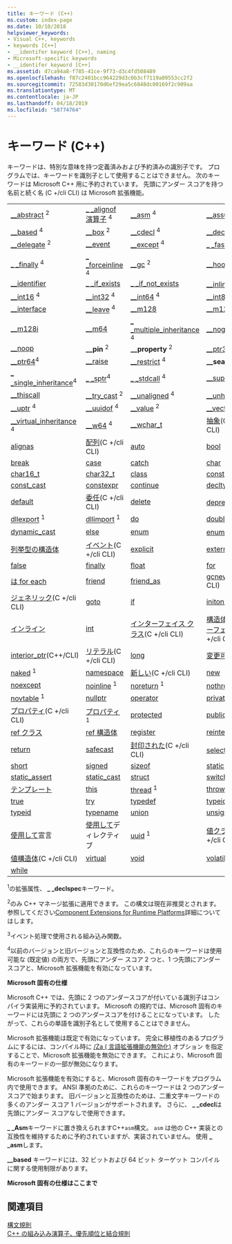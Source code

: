 ```yaml
---
title: キーワード (C++)
ms.custom: index-page
ms.date: 10/10/2018
helpviewer_keywords:
- Visual C++, keywords
- keywords [C++]
- __identifer keyword [C++], naming
- Microsoft-specific keywords
- __identifer keyword [C++]
ms.assetid: d7ca94a8-f785-41ce-9f73-d3c4fd508489
ms.openlocfilehash: f87c2401bcc964229d3c0b3cf7119a09553cc2f2
ms.sourcegitcommit: 72583d30170d6ef29ea5c6848dc00169f2c909aa
ms.translationtype: MT
ms.contentlocale: ja-JP
ms.lasthandoff: 04/18/2019
ms.locfileid: "58774764"
---
```

# <a name="keywords-c"></a>キーワード (C++)

キーワードは、特別な意味を持つ定義済みおよび予約済みの識別子です。 プログラムでは、キーワードを識別子として使用することはできません。 次のキーワードは Microsoft C++ 用に予約されています。 先頭にアンダー スコアを持つ名前と続く名 (C +/cli CLI) は Microsoft 拡張機能。

|||||
|-|-|-|-|
|[__abstract](../dotnet/declaration-of-a-managed-class-type.md) <sup>2</sup>|[_ _alignof 演算子](alignof-operator.md) <sup>4</sup>|[__asm](../assembler/inline/asm.md) <sup>4</sup>|[__assume](../intrinsics/assume.md) <sup>4</sup>|
|[__based](based-pointers-cpp.md) <sup>4</sup>|[__box](../dotnet/value-type-semantics.md) <sup>2</sup>|[__cdecl](cdecl.md) <sup>4</sup>|[__declspec](declspec.md) <sup>4</sup>|
|[__delegate](../dotnet/delegates-and-events.md) <sup>2</sup>|[__event](event.md)|[__except](try-except-statement.md) <sup>4</sup>|[_ _fastcall](fastcall.md) <sup>4</sup>|
|[_ _finally](try-finally-statement.md) <sup>4</sup>|[_ _forceinline](inline-functions-cpp.md) <sup>4</sup>|[__gc](../dotnet/declaration-of-a-clr-reference-class-object.md) <sup>2</sup>|[__hook](hook.md) <sup>3</sup>|
|[__identifier](../extensions/identifier-cpp-cli.md)|[_ _if_exists](if-exists-statement.md)|[_ _if_not_exists](if-not-exists-statement.md)|[__inline](inline-functions-cpp.md) <sup>4</sup>|
|[__int16](int8-int16-int32-int64.md) <sup>4</sup>|[__int32](int8-int16-int32-int64.md) <sup>4</sup>|[__int64](int8-int16-int32-int64.md) <sup>4</sup>|[__int8](int8-int16-int32-int64.md) <sup>4</sup>|
|[__interface](interface.md)|[__leave](try-finally-statement.md) <sup>4</sup>|[__m128](m128.md)|[__m128d](m128d.md)|
|[__m128i](m128i.md)|[__m64](m64.md)|[_ _multiple_inheritance](inheritance-keywords.md) <sup>4</sup>|[__nogc](../dotnet/declaration-of-a-clr-reference-class-object.md) <sup>2</sup>|
|[__noop](../intrinsics/noop.md)|**__pin** <sup>2</sup>|**__property** <sup>2</sup>|[__ptr32](ptr32-ptr64.md) <sup>4</sup>|
|[__ptr64](ptr32-ptr64.md)<sup>4</sup>|[__raise](raise.md)|[__restrict](extension-restrict.md) <sup>4</sup>|**__sealed** <sup>2</sup>|
|[_ _single_inheritance](inheritance-keywords.md)<sup>4</sup>|[_ _sptr](sptr-uptr.md)<sup>4</sup>|[_ _stdcall](stdcall.md) <sup>4</sup>|[__super](super.md)|
|[__thiscall](thiscall.md)|[__try_cast](../dotnet/cast-notation-and-introduction-of-safe-cast-angles.md) <sup>2</sup>|[__unaligned](unaligned.md) <sup>4</sup>|[__unhook](unhook.md) <sup>3</sup>|
|[__uptr](sptr-uptr.md) <sup>4</sup>|[__uuidof](uuidof-operator.md) <sup>4</sup>|[__value](../dotnet/value-type-semantics.md) <sup>2</sup>|[__vectorcall](vectorcall.md) <sup>4</sup>|
|[__virtual_inheritance](inheritance-keywords.md) <sup>4</sup>|[__w64](w64.md) <sup>4</sup>|[__wchar_t](fundamental-types-cpp.md)|[抽象](../extensions/abstract-cpp-component-extensions.md)(C +/cli CLI)|
|[alignas](align-cpp.md)|[配列](../extensions/arrays-cpp-component-extensions.md)(C +/cli CLI)|[auto](auto-keyword.md)|[bool](bool-cpp.md)|
|[break](break-statement-cpp.md)|[case](switch-statement-cpp.md)|[catch](try-throw-and-catch-statements-cpp.md)|[char](fundamental-types-cpp.md)|
|[char16_t](char-wchar-t-char16-t-char32-t.md)|[char32_t](char-wchar-t-char16-t-char32-t.md)|[class](class-cpp.md)|[const](const-cpp.md)|
|[const_cast](const-cast-operator.md)|[constexpr](constexpr-cpp.md)|[continue](continue-statement-cpp.md)|[decltype](decltype-cpp.md)|
|[default](switch-statement-cpp.md)|[委任](../extensions/delegate-cpp-component-extensions.md)(C +/cli CLI)|[delete](delete-operator-cpp.md)|[deprecated](deprecated-cpp.md) <sup>1</sup>|
|[dllexport](dllexport-dllimport.md) <sup>1</sup>|[dllimport](dllexport-dllimport.md) <sup>1</sup>|[do](do-while-statement-cpp.md)|[double](fundamental-types-cpp.md)|
|[dynamic_cast](dynamic-cast-operator.md)|[else](if-else-statement-cpp.md)|[enum](enumerations-cpp.md)|[enum クラス](../extensions/enum-class-cpp-component-extensions.md)|
|[列挙型の構造体](../extensions/enum-class-cpp-component-extensions.md)|[イベント](../extensions/event-cpp-component-extensions.md)(C +/cli CLI)|[explicit](user-defined-type-conversions-cpp.md)|[extern](using-extern-to-specify-linkage.md)|
|[false](false-cpp.md)|[finally](../dotnet/finally.md)|[float](fundamental-types-cpp.md)|[for](for-statement-cpp.md)|
|[は for each](../dotnet/for-each-in.md)|[friend](friend-cpp.md)|[friend_as](../preprocessor/hash-using-directive-cpp.md)|[gcnew](../extensions/ref-new-gcnew-cpp-component-extensions.md)(C +/cli CLI)|
|[ジェネリック](../extensions/generics-cpp-component-extensions.md)(C +/cli CLI)|[goto](goto-statement-cpp.md)|[if](if-else-statement-cpp.md)|[initonly](../dotnet/initonly-cpp-cli.md)|
|[インライン](inline-functions-cpp.md)|[int](fundamental-types-cpp.md)|[インターフェイス クラス](../extensions/interface-class-cpp-component-extensions.md)(C +/cli CLI)|[構造体をインターフェイス](../extensions/interface-class-cpp-component-extensions.md)(C +/cli CLI)|
|[interior_ptr](../extensions/interior-ptr-cpp-cli.md)(C++/CLI)|[リテラル](../extensions/literal-cpp-component-extensions.md)(C +/cli CLI)|[long](fundamental-types-cpp.md)|[変更可能です](mutable-data-members-cpp.md)|
|[naked](naked-cpp.md) <sup>1</sup>|[namespace](namespaces-cpp.md)|[新しい](../extensions/new-new-slot-in-vtable-cpp-component-extensions.md)(C +/cli CLI)|[new](new-operator-cpp.md)|
|[noexcept](noexcept-cpp.md)|[noinline](noinline.md) <sup>1</sup>|[noreturn](noreturn.md) <sup>1</sup>|[nothrow](nothrow-cpp.md) <sup>1</sup>|
|[novtable](novtable.md) <sup>1</sup>|[nullptr](nullptr.md)|[operator](operator-overloading.md)|[private](private-cpp.md)|
|[プロパティ](../extensions/property-cpp-component-extensions.md)(C +/cli CLI)|[プロパティ](property-cpp.md) <sup>1</sup>|[protected](protected-cpp.md)|[public](public-cpp.md)|
|[ref クラス](../extensions/classes-and-structs-cpp-component-extensions.md)|[ref 構造体](../extensions/classes-and-structs-cpp-component-extensions.md)|[register](storage-classes-cpp.md#register)|[reinterpret_cast](reinterpret-cast-operator.md)|
|[return](return-statement-cpp.md)|[safecast](../extensions/safe-cast-cpp-component-extensions.md)|[封印された](../extensions/sealed-cpp-component-extensions.md)(C +/cli CLI)|[selectany](selectany.md) <sup>1</sup>|
|[short](fundamental-types-cpp.md)|[signed](fundamental-types-cpp.md)|[sizeof](sizeof-operator.md)|[static](storage-classes-cpp.md)|
|[static_assert](static-assert.md)|[static_cast](static-cast-operator.md)|[struct](struct-cpp.md)|[switch](switch-statement-cpp.md)|
|[テンプレート](templates-cpp.md)|[this](this-pointer.md)|[thread](thread.md) <sup>1</sup>|[throw](try-throw-and-catch-statements-cpp.md)|
|[true](true-cpp.md)|[try](try-throw-and-catch-statements-cpp.md)|[typedef](aliases-and-typedefs-cpp.md)|[typeid](typeid-operator.md)|
|[typeid](../extensions/typeid-cpp-component-extensions.md)|[typename](typename.md)|[union](unions.md)|[unsigned](fundamental-types-cpp.md)|
|[使用して](using-declaration.md)宣言|[使用して](namespaces-cpp.md#using_directives)ディレクティブ|[uuid](uuid-cpp.md) <sup>1</sup>|[値クラス](../extensions/classes-and-structs-cpp-component-extensions.md)(C +/cli CLI)|
|[値構造体](../extensions/classes-and-structs-cpp-component-extensions.md)(C +/cli CLI)|[virtual](virtual-cpp.md)|[void](void-cpp.md)|[volatile](volatile-cpp.md)|
|[while](while-statement-cpp.md)|

<sup>1</sup>の拡張属性、 **_ _declspec**キーワード。

<sup>2</sup>のみ C++ マネージ拡張に適用できます。 この構文は現在非推奨とされます。 参照してください[Component Extensions for Runtime Platforms](../extensions/component-extensions-for-runtime-platforms.md)詳細についてはします。

<sup>3</sup>イベント処理で使用される組み込み関数。

<sup>4</sup>以前のバージョンと旧バージョンと互換性のため、これらのキーワードは使用可能な (既定値) の両方で、先頭にアンダー スコア 2 つと、1 つ先頭にアンダー スコアと、Microsoft 拡張機能を有効になっています。

**Microsoft 固有の仕様**

Microsoft C++ では、先頭に 2 つのアンダースコアが付いている識別子はコンパイラ実装用に予約されています。 Microsoft の規約では、Microsoft 固有のキーワードには先頭に 2 つのアンダースコアを付けることになっています。 したがって、これらの単語を識別子名として使用することはできません。

Microsoft 拡張機能は既定で有効になっています。 完全に移植性のあるプログラムにするには、コンパイル時に [/Za \( 言語拡張機能の無効化)](../build/reference/za-ze-disable-language-extensions.md) オプション を指定することで、Microsoft 拡張機能を無効にできます。 これにより、Microsoft 固有のキーワードの一部が無効になります。

Microsoft 拡張機能を有効にすると、Microsoft 固有のキーワードをプログラム内で使用できます。 ANSI 準拠のために、これらのキーワードは 2 つのアンダースコアで始まります。 旧バージョンと互換性のためは、二重文字キーワードの多くのアンダー スコア 1 バージョンがサポートされます。 さらに、 **_ _cdecl**は先頭にアンダー スコアなしで使用できます。

**_ _Asm**キーワードに置き換えられますC++`asm`構文。 `asm` は他の C++ 実装との互換性を維持するために予約されていますが、実装されていません。 使用 **_ _asm**します。

**__based** キーワードには、32 ビットおよび 64 ビット ターゲット コンパイルに関する使用制限があります。

**Microsoft 固有の仕様はここまで**

## <a name="see-also"></a>関連項目

[構文規則](../cpp/lexical-conventions.md)<br/>
[C++ の組み込み演算子、優先順位と結合規則](../cpp/cpp-built-in-operators-precedence-and-associativity.md)